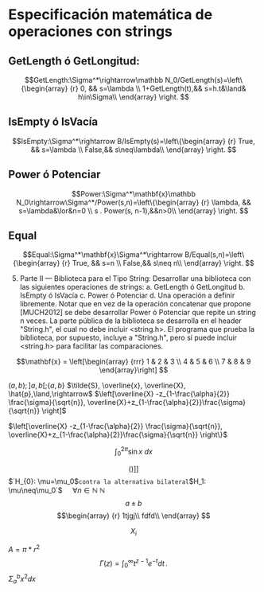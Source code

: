 # Especificación matemática de operaciones con strings 

## GetLength ó GetLongitud:  
$$GetLength:\Sigma^*\rightarrow\mathbb N_0/GetLength(s)=\left\{\begin{array} {r}
					                               0,  && s=\lambda    \\
				             1+GetLength(t),&& s=h.t&\land& h\in\Sigma\\
													\end{array} \right. $$
  
  
## IsEmpty ó IsVacía  
$$IsEmpty:\Sigma^*\rightarrow B/IsEmpty(s)=\left\{\begin{array} {r}
					                               True,  && s=\lambda    \\
				             False,&& s\neq\lambda\\
													\end{array} \right. $$

## Power ó Potenciar  
$$Power:\Sigma^*\mathbf{x}\mathbb N_0\rightarrow\Sigma^*/Power(s,n)=\left\{\begin{array} {r}
					                               \lambda,  && s=\lambda&\lor&n=0   \\
				             s . Power(s, n-1),&&n>0\\
													\end{array} \right. $$

## Equal  
$$Equal:\Sigma^*\mathbf{x}\Sigma^*\rightarrow B/Equal(s,n)=\left\{\begin{array} {r}
					                               True,  && s=n    \\
				             False,&& s\neq n\\
													\end{array} \right. $$


  
  
5. Parte II — Biblioteca para el Tipo String: Desarrollar una biblioteca con las
siguientes operaciones de strings:
a. GetLength ó GetLongitud
b. IsEmpty ó IsVacía
c. Power ó Potenciar
d. Una operación a definir libremente.
Notar que en vez de la operación concatenar que propone [MUCH2012] se
debe desarrollar Power ó Potenciar que repite un string n veces.
La parte pública de la biblioteca se desarrolla en el header "String.h", el
cual no debe incluir <string.h>. El programa que prueba la biblioteca, por
supuesto, incluye a "String.h", pero sí puede incluir <string.h> para facilitar
las comparaciones.


$$\mathbf{x} = \left[\begin{array}
{rrr}
1 & 2 & 3 \\
4 & 5 & 6 \\
7 & 8 & 9
\end{array}\right]
$$

$(a,b); ]a,b[; \{a,b\}$
$\tilde{S}, \overline{x}, \overline{X}, \hat{p},\land,\rightarrow$
$\left[\overline{X} -z_{1-\frac{\alpha}{2}} \frac{\sigma}{\sqrt{n}}, \overline{X}+z_{1-\frac{\alpha}{2}}\frac{\sigma}{\sqrt{n}} \right]$

$\left[\overline{X} -z_{1-\frac{\alpha}{2}} \frac{\sigma}{\sqrt{n}}, \overline{X}+z_{1-\frac{\alpha}{2}}\frac{\sigma}{\sqrt{n}} \right\}$


$$\int_0^{2\pi} \sin x~dx$$

$$\left(\right)\left]\right]$$
$`H_{0}: \mu=\mu_0$` contra la alternativa bilateral `$H_1: \mu\neq\mu_0`$
$\quad\forall n\in\mathbb N$
$\mathbb N$
$$a \pm b$$
$$\begin{array}
{r}
1tjgj\\
 fdfd\\
\end{array}
$$

$$X_i$$

$A = \pi*r^{2}$ 
$$
\Gamma(z) = \int_0^\infty t^{z-1}e^{-t}dt\,.
$$
$\Sigma_{a}^{b} x^2 dx$




<!--stackedit_data:
eyJoaXN0b3J5IjpbMjQzMjUxMDE5LDc5NjI3MTAyMCwyMDk4Nj
k4MzgxLDEzMjAyNTUwMDcsMTU2OTQ5MjkyNSw0MDc4OTQ3NTcs
MTkxMzYyMTQwNiwtNzg2Mjk3NDI3LC0xMTI5NjE2NjE2LC0xMT
MwNzcyNzM1LDc4NjU0NTEyOCwtNDI1NjcxMDgxXX0=
-->